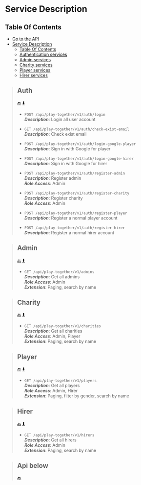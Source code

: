 ﻿# Service Description  

## Table Of Contents  

- [Go to the API](#api-below)
- [Service Description](#service-description)
    * [Table Of Contents](#table-of-contents)
    * [Authentication services](#auth)
    * [Admin services](#admin)
    * [Charity services](#charity)
    * [Player services](#player)
    * [Hirer services](#hirer)

    

> ## Auth  
> [🔙](#table-of-contents)   [⬇️](#api-below)
> - ``POST /api/play-together/v1/auth/login ``  
>   ***Description***: Login all user account
>
> - ``GET /api/play-together/v1/auth/check-exist-email ``  
>   ***Description***: Check exist email
>
> - ``POST /api/play-together/v1/auth/login-google-player ``  
>   ***Description***: Sign in with Google for player
>
> - ``POST /api/play-together/v1/auth/login-google-hirer ``  
>   ***Description***: Sign in with Google for hirer
>
> - ``POST /api/play-together/v1/auth/register-admin ``  
>   ***Description***: Register admin  
>   ***Role Access***: Admin  
>
> - ``POST /api/play-together/v1/auth/register-charity ``  
>   ***Description***: Register charity  
>   ***Role Access***: Admin  
>
> - ``POST /api/play-together/v1/auth/register-player ``  
>   ***Description***: Register a normal player account  
>
> - ``POST /api/play-together/v1/auth/register-hirer ``  
>   ***Description***: Register a normal hirer account  
>
>

> ## Admin   
> [🔙](#table-of-contents)   [⬇️](#api-below)
> - ``GET /api/play-together/v1/admins ``  
>   ***Description***: Get all admins   
>   ***Role Access***: Admin  
>   ***Extension***: Paging, search by name  
>

> ## Charity  
> [🔙](#table-of-contents)   [⬇️](#api-below)
> - ``GET /api/play-together/v1/charities ``  
>   ***Description***: Get all charities   
>   ***Role Access***: Admin, Player  
>   ***Extension***: Paging, search by name  
>

> ## Player  
> [🔙](#table-of-contents)   [⬇️](#api-below)
> - ``GET /api/play-together/v1/players ``  
>   ***Description***: Get all players   
>   ***Role Access***: Admin, Hirer  
>   ***Extension***: Paging, filter by gender, search by name 
>

> ## Hirer 
> [🔙](#table-of-contents)   [⬇️](#api-below)
> - ``GET /api/play-together/v1/hirers ``  
>   ***Description***: Get all hirers   
>   ***Role Access***: Admin  
>   ***Extension***: Paging, search by name 
>

> ## Api below 
> [🔙](#table-of-contents)